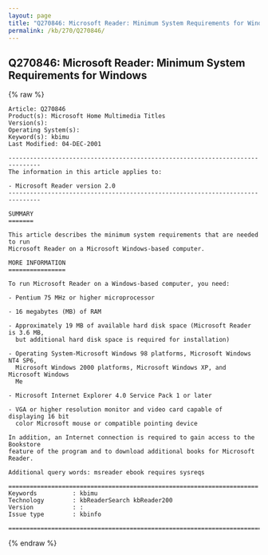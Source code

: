 ```yaml
---
layout: page
title: "Q270846: Microsoft Reader: Minimum System Requirements for Windows"
permalink: /kb/270/Q270846/
---
```


## Q270846: Microsoft Reader: Minimum System Requirements for Windows

{% raw %}

	Article: Q270846
	Product(s): Microsoft Home Multimedia Titles
	Version(s): 
	Operating System(s): 
	Keyword(s): kbimu
	Last Modified: 04-DEC-2001
	
	-------------------------------------------------------------------------------
	The information in this article applies to:
	
	- Microsoft Reader version 2.0 
	-------------------------------------------------------------------------------
	
	SUMMARY
	=======
	
	This article describes the minimum system requirements that are needed to run
	Microsoft Reader on a Microsoft Windows-based computer.
	
	MORE INFORMATION
	================
	
	To run Microsoft Reader on a Windows-based computer, you need:
	
	- Pentium 75 MHz or higher microprocessor
	
	- 16 megabytes (MB) of RAM
	
	- Approximately 19 MB of available hard disk space (Microsoft Reader is 3.6 MB,
	  but additional hard disk space is required for installation)
	
	- Operating System-Microsoft Windows 98 platforms, Microsoft Windows NT4 SP6,
	  Microsoft Windows 2000 platforms, Microsoft Windows XP, and Microsoft Windows
	  Me
	
	- Microsoft Internet Explorer 4.0 Service Pack 1 or later
	
	- VGA or higher resolution monitor and video card capable of displaying 16 bit
	  color Microsoft mouse or compatible pointing device
	
	In addition, an Internet connection is required to gain access to the Bookstore
	feature of the program and to download additional books for Microsoft Reader.
	
	Additional query words: msreader ebook requires sysreqs
	
	======================================================================
	Keywords          : kbimu 
	Technology        : kbReaderSearch kbReader200
	Version           : :
	Issue type        : kbinfo
	
	=============================================================================
	

{% endraw %}
